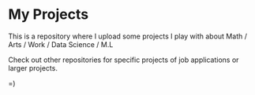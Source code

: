 # My Projects

This is a repository where I upload some projects I play with about Math / Arts / Work / Data Science / M.L

Check out other repositories for specific projects of job applications or larger projects.

=)
